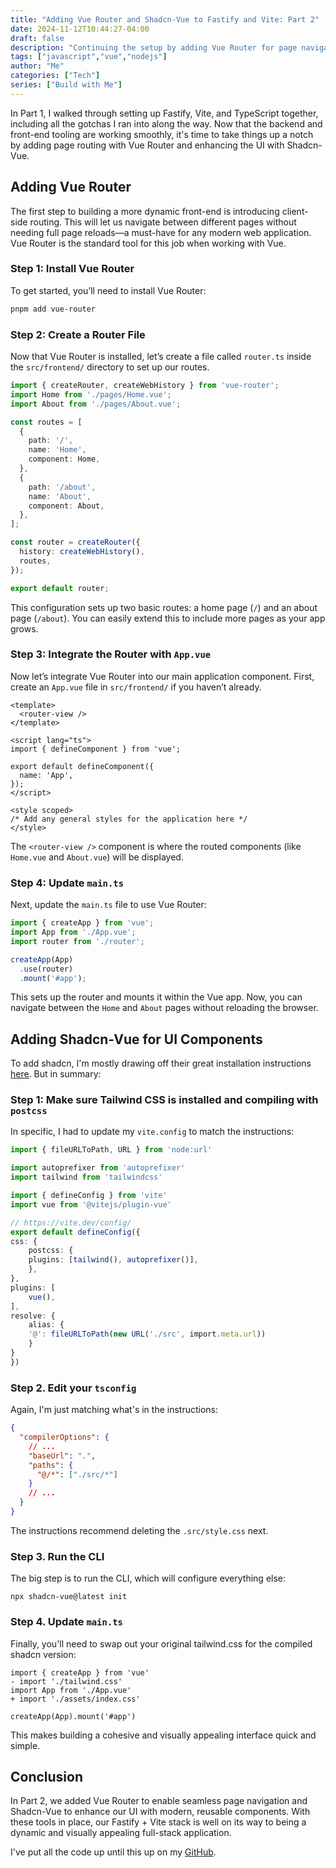 ```yaml
---
title: "Adding Vue Router and Shadcn-Vue to Fastify and Vite: Part 2"
date: 2024-11-12T10:44:27-04:00
draft: false
description: "Continuing the setup by adding Vue Router for page navigation and integrating Shadcn-Vue for building modern UIs."
tags: ["javascript","vue","nodejs"]
author: "Me"
categories: ["Tech"]
series: ["Build with Me"]
---
```


In Part 1, I walked through setting up Fastify, Vite, and TypeScript together, including all the gotchas I ran into along the way. Now that the backend and front-end tooling are working smoothly, it's time to take things up a notch by adding page routing with Vue Router and enhancing the UI with Shadcn-Vue.

## Adding Vue Router

The first step to building a more dynamic front-end is introducing client-side routing. This will let us navigate between different pages without needing full page reloads—a must-have for any modern web application. Vue Router is the standard tool for this job when working with Vue.

### Step 1: Install Vue Router
To get started, you’ll need to install Vue Router:

```bash
pnpm add vue-router
```

### Step 2: Create a Router File
Now that Vue Router is installed, let’s create a file called `router.ts` inside the `src/frontend/` directory to set up our routes.

```typescript
import { createRouter, createWebHistory } from 'vue-router';
import Home from './pages/Home.vue';
import About from './pages/About.vue';

const routes = [
  {
    path: '/',
    name: 'Home',
    component: Home,
  },
  {
    path: '/about',
    name: 'About',
    component: About,
  },
];

const router = createRouter({
  history: createWebHistory(),
  routes,
});

export default router;
```

This configuration sets up two basic routes: a home page (`/`) and an about page (`/about`). You can easily extend this to include more pages as your app grows.

### Step 3: Integrate the Router with `App.vue`
Now let’s integrate Vue Router into our main application component. First, create an `App.vue` file in `src/frontend/` if you haven’t already.

```vue
<template>
  <router-view />
</template>

<script lang="ts">
import { defineComponent } from 'vue';

export default defineComponent({
  name: 'App',
});
</script>

<style scoped>
/* Add any general styles for the application here */
</style>
```

The `<router-view />` component is where the routed components (like `Home.vue` and `About.vue`) will be displayed.

### Step 4: Update `main.ts`
Next, update the `main.ts` file to use Vue Router:

```typescript
import { createApp } from 'vue';
import App from './App.vue';
import router from './router';

createApp(App)
  .use(router)
  .mount('#app');
```

This sets up the router and mounts it within the Vue app. Now, you can navigate between the `Home` and `About` pages without reloading the browser.

## Adding Shadcn-Vue for UI Components

To add shadcn, I'm mostly drawing off their great installation instructions [here](https://www.shadcn-vue.com/docs/installation/vite.html). But in summary:

### Step 1: Make sure Tailwind CSS is installed and compiling with `postcss`

In specific, I had to update my `vite.config` to match the instructions:

```typescript
import { fileURLToPath, URL } from 'node:url'

import autoprefixer from 'autoprefixer'
import tailwind from 'tailwindcss'

import { defineConfig } from 'vite'
import vue from '@vitejs/plugin-vue'

// https://vite.dev/config/
export default defineConfig({
css: {
    postcss: {
    plugins: [tailwind(), autoprefixer()],
    },
},
plugins: [
    vue(),
],
resolve: {
    alias: {
    '@': fileURLToPath(new URL('./src', import.meta.url))
    }
}
})
```
### Step 2. Edit your `tsconfig`

Again, I'm just matching what's in the instructions:

```json
{
  "compilerOptions": {
    // ...
    "baseUrl": ".",
    "paths": {
      "@/*": ["./src/*"]
    }
    // ...
  }
}
```
The instructions recommend deleting the `.src/style.css` next. 

### Step 3. Run the CLI

The big step is to run the CLI, which will configure everything else:

    npx shadcn-vue@latest init

### Step 4. Update `main.ts`

Finally, you'll need to swap out your original tailwind.css for the compiled shadcn version:

```typesccript
import { createApp } from 'vue'
- import './tailwind.css'
import App from './App.vue'
+ import './assets/index.css'

createApp(App).mount('#app')
```

This makes building a cohesive and visually appealing interface quick and simple.

## Conclusion
In Part 2, we added Vue Router to enable seamless page navigation and Shadcn-Vue to enhance our UI with modern, reusable components. With these tools in place, our Fastify + Vite stack is well on its way to being a dynamic and visually appealing full-stack application.

I've put all the code up until this up on my [GitHub](https://github.com/jgennari/fastify-vite-ts).